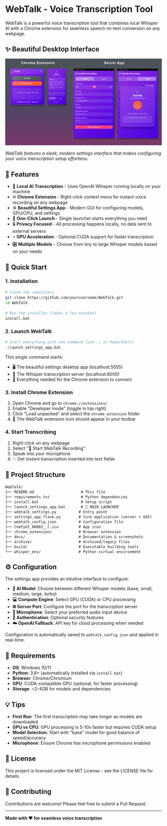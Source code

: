 # WebTalk - Voice Transcription Tool

WebTalk is a powerful voice transcription tool that combines local Whisper AI with a Chrome extension for seamless speech-to-text conversion on any webpage.

## ✨ Beautiful Desktop Interface

![WebTalk Settings App](docs/WebTalk_UI.png)

*WebTalk features a sleek, modern settings interface that makes configuring your voice transcription setup effortless.*

## 🌟 Features

- 🎤 **Local AI Transcription** - Uses OpenAI Whisper running locally on your machine
- 🌐 **Chrome Extension** - Right-click context menu for instant voice recording on any webpage  
- ⚙️ **Beautiful Settings App** - Modern GUI for configuring models, GPU/CPU, and settings
- 🚀 **One-Click Launch** - Single launcher starts everything you need
- 🔒 **Privacy Focused** - All processing happens locally, no data sent to external servers
- ⚡ **GPU Acceleration** - Optional CUDA support for faster transcription
- 🎛️ **Multiple Models** - Choose from tiny to large Whisper models based on your needs

## 🚀 Quick Start

### 1. Installation
```bash
# Clone the repository
git clone https://github.com/yourusername/WebTalk.git
cd WebTalk

# Run the installer (takes a few minutes)
install.bat
```

### 2. Launch WebTalk
```bash
# Start everything with one command (use .\ in PowerShell)
.\launch_settings_app.bat
```

This single command starts:
- 🖥️ The beautiful settings desktop app (localhost:5555)
- 🤖 The Whisper transcription server (localhost:8000)  
- 🔗 Everything needed for the Chrome extension to connect

### 3. Install Chrome Extension
1. Open Chrome and go to `chrome://extensions/`
2. Enable "Developer mode" (toggle in top right)
3. Click "Load unpacked" and select the `chrome_extension` folder
4. 🎉 The WebTalk extension icon should appear in your toolbar

### 4. Start Transcribing
1. Right-click on any webpage
2. Select "🎤 Start WebTalk Recording"
3. Speak into your microphone
4. ✨ Get instant transcription inserted into text fields

## 📁 Project Structure

```
WebTalk/
├── README.md                     # This file
├── requirements.txt              # Python dependencies  
├── install.bat                   # Setup script
├── launch_settings_app.bat       # 🚀 MAIN LAUNCHER
├── webtalk_settings.py          # Entry point
├── settings_app_flask.py        # Core application (server + GUI)
├── webtalk_config.json          # Configuration file
├── ComfyUI_00803__C.ico         # App icon
├── chrome_extension/            # Browser extension
├── docs/                        # Documentation & screenshots
├── archive/                     # Archived/legacy files
├── build/                       # Executable building tools
└── whisper_env/                 # Python virtual environment
```

## ⚙️ Configuration

The settings app provides an intuitive interface to configure:

- **🤖 AI Model**: Choose between different Whisper models (base, small, medium, large, turbo)
- **💻 Compute Engine**: Select GPU (CUDA) or CPU processing
- **🌐 Server Port**: Configure the port for the transcription server
- **🎤 Microphone**: Select your preferred audio input device
- **🔐 Authentication**: Optional security features
- **☁️ OpenAI Fallback**: API key for cloud processing when needed

Configuration is automatically saved to `webtalk_config.json` and applied in real-time.

## 🔧 Requirements

- **OS**: Windows 10/11
- **Python**: 3.8+ (automatically installed via `install.bat`)
- **Browser**: Chrome/Chromium
- **GPU**: CUDA-compatible GPU (optional, for faster processing)
- **Storage**: ~2-4GB for models and dependencies

## 💡 Tips

- **First Run**: The first transcription may take longer as models are downloaded
- **GPU vs CPU**: GPU processing is 5-10x faster but requires CUDA setup
- **Model Selection**: Start with "base" model for good balance of speed/accuracy
- **Microphone**: Ensure Chrome has microphone permissions enabled

## 📝 License

This project is licensed under the MIT License - see the LICENSE file for details.

## 🤝 Contributing

Contributions are welcome! Please feel free to submit a Pull Request.

---

**Made with ❤️ for seamless voice transcription** 